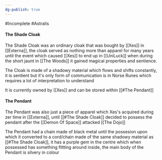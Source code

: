 ```yaml
---
dg-publish: true
---
```

#Incomplete #Astralis 
#### The Shade Cloak
The Shade Cloak was an ordinary cloak that was bought by [[Xes]] in [[Externa]], the cloak served as nothing more than apparel for many years until the event which caused [[Xes]] to end up in [[UniLuck]] when during the short jaunt in [[The Woods]] it gained magical properties and sentience.

The Cloak is made of a shadowy material which flows and shifts constantly, it is sentient but it's only form of communication is in Norse Runes which requires a lot of interpretation to understand

It is currently owned by [[Xes]] and can be stored within [[#The Pendant]]

#### The Pendant
The Pendant was also just a piece of apparel which Xes's acquired during zer time in [[Externa]], until [[#The Shade Cloak]] decided to possess the pendant after the [[Demon Of Space]] attacked [[The Dojo]] 

The Pendant had a chain made of black metal until the possesion upon which it converted to a cord/chain made of the same shadowy material as [[#The Shade Cloak]], it has a purple gem in the centre which when possessed has something flitting around inside, the main body of the Pendant is silvery in colour

